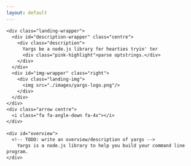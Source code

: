 ```yaml
---
layout: default
---
```


<div class="home">
  
  <div class="wrapper">

    <div class="landing-wrapper">
      <div id="description-wrapper" class="centre">
        <div class="description">
          Yargs be a node.js library fer hearties tryin' ter 
          <div class="pink-highlight">parse optstrings.</div>
        </div>
      </div>
      <div id="img-wrapper" class="right">
        <div class="landing-img">
          <img src="./images/yargs-logo.png"/>
        </div>
      </div>
    </div>
    <div class="arrow centre">
      <i class="fa fa-angle-down fa-4x"></i>
    </div>
     
    <div id="overview">
      <!-- TODO: write an overview/description of yargs -->
        Yargs is a node.js library to help you build your command line program. 
    </div>

  </div>

</div>
